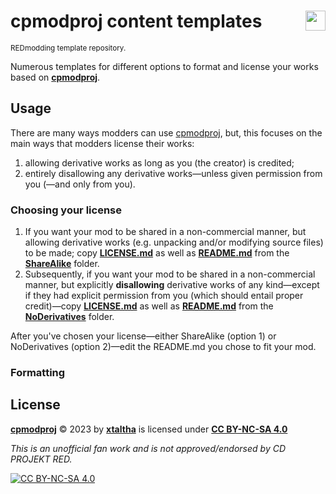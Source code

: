 <!-- @format -->

# cpmodproj content templates <img align="right" src="https://user-images.githubusercontent.com/99456326/253195160-df589079-e508-4c30-8bd4-f7acebc43187.svg" width="32px">

<sup>REDmodding template repository.</sup>

Numerous templates for different options to format and license your works based on **[cpmodproj]**.

## Usage

There are many ways modders can use [cpmodproj], but, this focuses on the main ways that modders license their works:

1. allowing derivative works as long as you (the creator) is credited;
1. entirely disallowing any derivative works&mdash;unless given permission from you (&mdash;and only from you).

### Choosing your license

1. If you want your mod to be shared in a non-commercial manner, but allowing derivative works (e.g. unpacking and/or modifying source files) to be made; copy **[LICENSE.md](ShareAlike/LICENSE.md)** as well as **[README.md](ShareAlike/README.md)** from the **[ShareAlike](ShareAlike/)** folder.
1. Subsequently, if you want your mod to be shared in a non-commercial manner, but explicitly **disallowing** derivative works of any kind&mdash;except if they had explicit permission from you (which should entail proper credit)&mdash;copy **[LICENSE.md](NoDerivatives/LICENSE.md)** as well as **[README.md](NoDerivatives/README.md)** from the **[NoDerivatives](NoDerivatives/)** folder.

After you've chosen your license&mdash;either ShareAlike (option 1) or NoDerivatives (option 2)&mdash;edit the README.md you chose to fit your mod.

### Formatting

## License <img height="16px" src="https://mirrors.creativecommons.org/presskit/icons/cc.svg"> <img height="16px" src="https://mirrors.creativecommons.org/presskit/icons/by.svg"> <img height="16px" src="https://mirrors.creativecommons.org/presskit/icons/nc.svg"> <img height="16px" src="https://mirrors.creativecommons.org/presskit/icons/sa.svg">

**[cpmodproj]** © 2023 by **[xtaltha]** is licensed under **[CC BY-NC-SA 4.0]**

_This is an unofficial fan work and is not approved/endorsed by CD PROJEKT RED._

<!-- This is a bit messy -->

[![CC BY-NC-SA 4.0](https://licensebuttons.net/l/by-nc-sa/4.0/80x15.png)][CC BY-NC-SA 4.0]

[CC BY-NC-SA 4.0]: http://creativecommons.org/licenses/by-nc-sa/4.0/
[WolvenKit]: https://github.com/WolvenKit/WolvenKit
[xtaltha]: https://github.com/xtaltha
[cpmodproj]: https://github.com/xtaltha/cpmodproj
